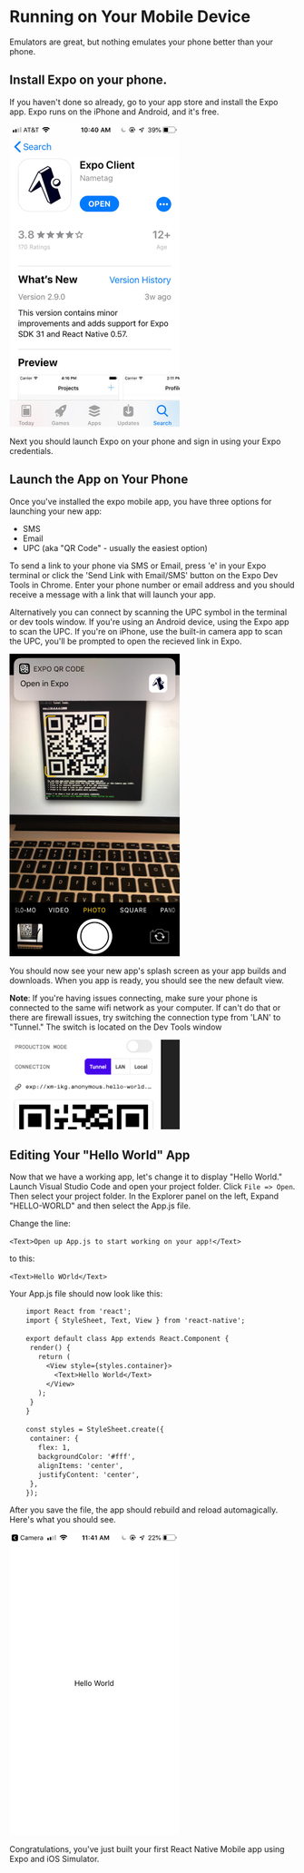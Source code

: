 # Running on Your Mobile Device

Emulators are great, but nothing emulates your phone better than your phone.  

## Install Expo on your phone. 

If you haven't done so already, go to your app store and install the Expo app. Expo runs on the iPhone and Android, and it's free.

<img src="assets/04/app-store.jpg" width="300" alt="iPhone : Expo in the App Store"/>

Next you should launch Expo on your phone and sign in using your Expo credentials.  

## Launch the App on Your Phone

Once you've installed the expo mobile app, you have three options for launching your new app: 
 
- SMS
- Email 
- UPC (aka "QR Code" - usually the easiest option)
  
To send a link to your phone via SMS or Email, press 'e' in your Expo terminal or click the 'Send Link with Email/SMS' button on the Expo Dev Tools in Chrome.  Enter your phone number or email address and you should receive a message with a link that will launch your app.
  
Alternatively you can connect by scanning the UPC symbol in the terminal or dev tools window.  If you're using an Android device, using the Expo app to scan the UPC.   If you're on iPhone, use the built-in camera app to scan the UPC,  you'll be prompted to open the recieved link in Expo.

<img src="assets/04/launching-on-iphone.jpg" width="300" alt="iPhone : Scanning the UPC"/>

You should now see your new app's splash screen as your app builds and downloads. When you app is ready, you should see the new default view.

**Note**: If you're having issues connecting, make sure your phone is connected to the same wifi network as your computer.   If can't do that or there are firewall issues, try switching the connection type from 'LAN' to "Tunnel."  The switch is located on the Dev Tools window

<img src="assets/02/choose-tunnel.png" width="300" alt="Choose Tunnel"/>

## Editing Your "Hello World" App

Now that we have a working app, let's change it to display "Hello World."  Launch Visual Studio Code and open your project folder.  Click `File => Open`.  Then select your project folder.   In the Explorer panel on the left, Expand "HELLO-WORLD" and then select the App.js file.

Change the line:

`<Text>Open up App.js to start working on your app!</Text>` 

to this: 

`<Text>Hello WOrld</Text>` 

Your App.js file should now look like this:

```
    import React from 'react';
    import { StyleSheet, Text, View } from 'react-native';

    export default class App extends React.Component {
     render() {
       return (
         <View style={styles.container}>
           <Text>Hello World</Text>
         </View>
       );
     }
    }

    const styles = StyleSheet.create({
     container: {
       flex: 1,
       backgroundColor: '#fff',
       alignItems: 'center',
       justifyContent: 'center',
     },
    });
```

After you save the file, the app should rebuild and reload automagically.  Here's what you should see.

<img src="assets/04/hello-world-iphone.jpg" width="300" alt="iPhone: Final Hello World app"/>


Congratulations, you've just built your first React Native Mobile app using Expo and iOS Simulator.
 
